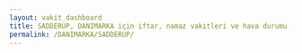 ```yaml
---
layout: vakit_dashboard
title: SADDERUP, DANIMARKA için iftar, namaz vakitleri ve hava durumu - ilçe/eyalet seç
permalink: /DANIMARKA/SADDERUP/
---
```


<script type="text/javascript">
  var GLOBAL_COUNTRY = 'DANIMARKA';
  var GLOBAL_CITY = 'SADDERUP';
  var GLOBAL_STATE = '';
  var lat = 72;
  var lon = 21;
</script>

